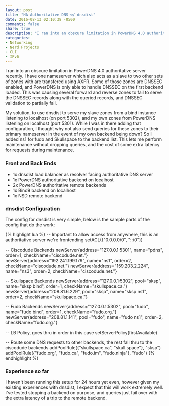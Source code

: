 ```yaml
---
layout: post
title: "HA Authoritative DNS w/ dnsdist"
date: 2016-08-13 02:10:38 -0500
comments: false
share: true
description: "I ran into an obscure limitation in PowerDNS 4.0 authoritative server recently. I have one nameserver which also acts as a slave to two other sets of zones with are transfered using AXFR. Some of those zones are DNSSEC enabled, and PowerDNS is only able to handle DNSSEC on the first backend loaded. This was causing several forward and reverse zones to fail to serve the DNSSEC records along with the queried records, and DNSSEC validation to partially fail."
categories: 
- Networking
- Nerd Projects
- CLI
- IPv6
---
```

I ran into an obscure limitation in PowerDNS 4.0 authoritative server recently. I have one nameserver which also acts as a slave to two other sets of zones with are transfered using AXFR. Some of those zones are DNSSEC enabled, and PowerDNS is only able to handle DNSSEC on the first backend loaded. This was causing several forward and reverse zones to fail to serve the DNSSEC records along with the queried records, and DNSSEC validation to partially fail.

My solution, to use dnsdist to serve my slave zones from a bind instance listening to localhost (on port 5302), and my own zones from PowerDNS listening on localhost (port 5301). While I was in there adding that configuration, I thought why not also send queries for these zones to their primary nameserver in the event of my own backend being down? So I added ns1 for fudo and Skullspace to the backend list. This lets me perform maintenance without dropping queries, and the cost of some extra latency for requests during maintenance. 

### Front and Back Ends

*	1x dnsdist load balancer as resolver facing authoritative DNS server
*	1x PowerDNS authoritative backend on localhost
*	2x PowerDNS authoritative remote backends
*	1x Bind9 backend on localhost
*	1x NSD remote backend

### dnsdist Configuration

The config for dnsdist is very simple, below is the sample parts of the config that do the work:

{% highlight lua %}
-- Important to allow access from anywhere, this is an authoritative server we're frontending
setACL({"0.0.0.0/0", "::/0"})

-- Ciscodude Backends
newServer{address="127.0.0.1:5301", name="pdns", order=1, checkName="ciscodude.net."}
newServer{address="192.241.199.179", name="ns1", order=2, checkName="ciscodude.net."}
newServer{address="159.203.2.224", name="ns3", order=2, checkName="ciscodude.net."}

-- Skullspace Backends
newServer{address="127.0.0.1:5302", pool="sksp", name="sksp bind", order=1, checkName="skullspace.ca."}
newServer{address="208.81.6.229", pool="sksp", name="sksp ns1", order=2, checkName="skullspace.ca."}

-- Fudo Backends
newServer{address="127.0.0.1:5302", pool="fudo", name="fudo bind", order=1, checkName="fudo.org."}
newServer{address="208.81.1.141", pool="fudo", name="fudo ns1", order=2, checkName="fudo.org."}

-- LB Policy, goes thru in order in this case
setServerPolicy(firstAvailable)

-- Route some DNS requests to other backends, the rest fall thru to the ciscodude backends
addPoolRule({"skullspace.ca", "skull.space"}, "sksp")
addPoolRule({"fudo.org", "fudo.ca", "fudo.im", "fudo.ninja"}, "fudo")
{% endhighlight %}

### Experience so far

I haven't been running this setup for 24 hours yet even, however given my existing experiences with dnsdist, I expect that this will work extremely well. I've tested stopping a backend on purpose, and queries just fail over with the extra latency of a trip to the remote backend. 
